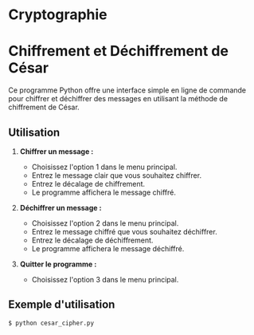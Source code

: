 # Cryptographie
# Chiffrement et Déchiffrement de César

Ce programme Python offre une interface simple en ligne de commande pour chiffrer et déchiffrer des messages en utilisant la méthode de chiffrement de César.

## Utilisation

1. **Chiffrer un message :**
   - Choisissez l'option 1 dans le menu principal.
   - Entrez le message clair que vous souhaitez chiffrer.
   - Entrez le décalage de chiffrement.
   - Le programme affichera le message chiffré.

2. **Déchiffrer un message :**
   - Choisissez l'option 2 dans le menu principal.
   - Entrez le message chiffré que vous souhaitez déchiffrer.
   - Entrez le décalage de déchiffrement.
   - Le programme affichera le message déchiffré.

3. **Quitter le programme :**
   - Choisissez l'option 3 dans le menu principal.

## Exemple d'utilisation

```bash
$ python cesar_cipher.py
